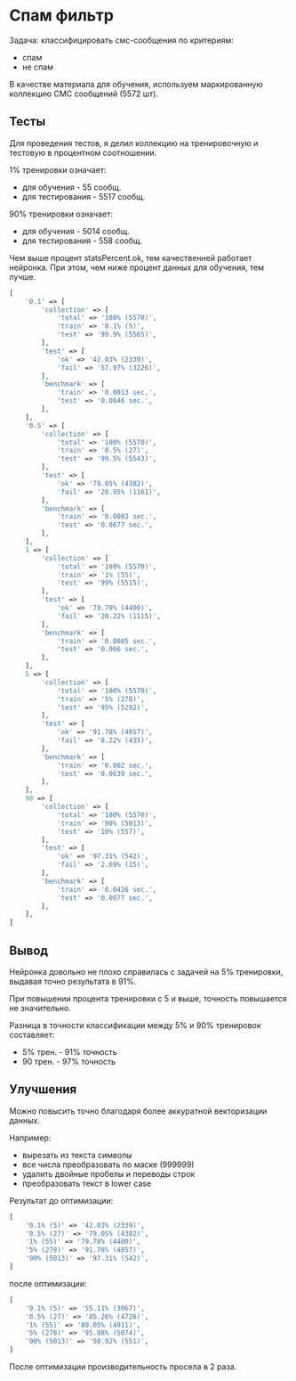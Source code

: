 Спам фильтр
===

Задача: классифицировать смс-сообщения по критериям:

* спам
* не спам

В качестве материала для обучения, используем маркированную коллекцию СМС сообщений (5572 шт).

## Тесты

Для проведения тестов, я делил коллекцию на тренировочную и тестовую в процентном соотношении.

1% тренировки означает:
 
 * для обучения - 55 сообщ.
 * для тестирования - 5517 сообщ.

90% тренировки означает:
 
 * для обучения - 5014 сообщ.
 * для тестирования - 558 сообщ.

Чем выше процент statsPercent.ok, тем качественней работает нейронка.
При этом, чем ниже процент данных для обучения, тем лучше.

```php
[
	'0.1' => [
		'collection' => [
			'total' => '100% (5570)',
			'train' => '0.1% (5)',
			'test' => '99.9% (5565)',
		],
		'test' => [
			'ok' => '42.03% (2339)',
			'fail' => '57.97% (3226)',
		],
		'benchmark' => [
			'train' => '0.0013 sec.',
			'test' => '0.0646 sec.',
		],
	],
	'0.5' => [
		'collection' => [
			'total' => '100% (5570)',
			'train' => '0.5% (27)',
			'test' => '99.5% (5543)',
		],
		'test' => [
			'ok' => '79.05% (4382)',
			'fail' => '20.95% (1161)',
		],
		'benchmark' => [
			'train' => '0.0003 sec.',
			'test' => '0.0677 sec.',
		],
	],
	1 => [
		'collection' => [
			'total' => '100% (5570)',
			'train' => '1% (55)',
			'test' => '99% (5515)',
		],
		'test' => [
			'ok' => '79.78% (4400)',
			'fail' => '20.22% (1115)',
		],
		'benchmark' => [
			'train' => '0.0005 sec.',
			'test' => '0.066 sec.',
		],
	],
	5 => [
		'collection' => [
			'total' => '100% (5570)',
			'train' => '5% (278)',
			'test' => '95% (5292)',
		],
		'test' => [
			'ok' => '91.78% (4857)',
			'fail' => '8.22% (435)',
		],
		'benchmark' => [
			'train' => '0.002 sec.',
			'test' => '0.0639 sec.',
		],
	],
	90 => [
		'collection' => [
			'total' => '100% (5570)',
			'train' => '90% (5013)',
			'test' => '10% (557)',
		],
		'test' => [
			'ok' => '97.31% (542)',
			'fail' => '2.69% (15)',
		],
		'benchmark' => [
			'train' => '0.0426 sec.',
			'test' => '0.0077 sec.',
		],
	],
]
```

## Вывод

Нейронка довольно не плохо справилась с задачей на 5% тренировки, выдавая точно результата в 91%.

При повышении процента тренировки с 5 и выше, точность повышается не значительно.

Разница в точности классификации между 5% и 90% тренировок составляет:

* 5% трен. - 91% точность
* 90 трен. - 97% точность

## Улучшения

Можно повысить точно благодаря более аккуратной векторизации данных.

Например:

* вырезать из текста символы
* все числа преобразовать по маске (999999)
* удалить двойные пробелы и переводы строк
* преобразовать текст в lower case

Результат до оптимизации:

```php
[
	'0.1% (5)' => '42.03% (2339)',
	'0.5% (27)' => '79.05% (4382)',
	'1% (55)' => '79.78% (4400)',
	'5% (278)' => '91.78% (4857)',
	'90% (5013)' => '97.31% (542)',
]
```

после оптимизации:

```php
[
	'0.1% (5)' => '55.11% (3067)',
	'0.5% (27)' => '85.26% (4726)',
	'1% (55)' => '89.05% (4911)',
	'5% (278)' => '95.88% (5074)',
	'90% (5013)' => '98.92% (551)',
]
```

После оптимизации производительность просела в 2 раза.
